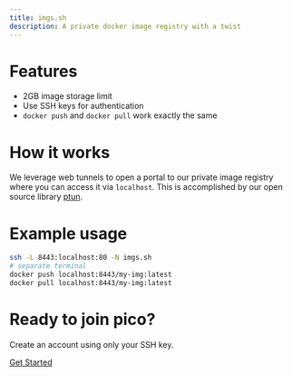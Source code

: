 ```yaml
---
title: imgs.sh
description: A private docker image registry with a twist
---
```


# Features

- 2GB image storage limit
- Use SSH keys for authentication
- `docker push` and `docker pull` work exactly the same

# How it works

We leverage web tunnels to open a portal to our private image registry where
you can access it via `localhost`.  This is accomplished by our open source
library <a href="https://github.com/picosh/ptun">ptun</a>.

# Example usage

```bash
ssh -L 8443:localhost:80 -N imgs.sh 
# separate terminal
docker push localhost:8443/my-img:latest
docker pull localhost:8443/my-img:latest
```

# Ready to join pico?

<div class="flex flex-col items-center justify-center">
  <p>Create an account using only your SSH key.</p>
  <a href="/getting-started" class="btn-link">Get Started</a>
</div>
